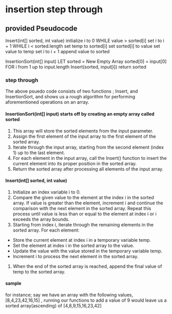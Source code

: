 # insertion step through

## provided Pseudocode

Insert(int[] sorted, int value)
  initialize i to 0
  WHILE value > sorted[i]
    set i to i + 1
  WHILE i < sorted.length
    set temp to sorted[i]
    set sorted[i] to value
    set value to temp
    set i to i + 1
  append value to sorted

InsertionSort(int[] input)
  LET sorted = New Empty Array
  sorted[0] = input[0]
  FOR i from 1 up to input.length
    Insert(sorted, input[i])
  return sorted

### step through

The above psuedo code consists of two functions ; Insert, and InsertionSort, and shows us a rough algorithm for performing aforementioned operations on an array.

#### InsertionSort(int[] input) starts off by creating an empty array called sorted

1. This array will store the sorted elements from the input parameter.
2. Assign the first element of the input array to the first element of the sorted array.
3. Iterate through the input array, starting from the second element (index 1) up to the last element.
4. For each element in the input array, call the Insert() function to insert the current element into its proper position in the sorted array.
5. Return the sorted array after processing all elements of the input array.

#### Insert(int[] sorted, int value)

1. Initialize an index variable i to 0.
2. Compare the given value to the element at the index i in the sorted array. If value is greater than the element, increment i and continue the comparison with the next element in the sorted array. Repeat this process until value is less than or equal to the element at index i or i exceeds the array bounds.
3. Starting from index i, iterate through the remaining elements in the sorted array. For each element:

- Store the current element at index i in a temporary variable temp.
- Set the element at index i in the sorted array to the value.
- Update the value with the value stored in the temporary variable temp.
- Increment i to process the next element in the sorted array.

1. When the end of the sorted array is reached, append the final value of temp to the sorted array.

#### sample

for instance; say we have an array with the following values, [8,4,23,42,16,15] , running our functions to add a value of 9 would leave us a sorted array(ascending) of [4,8,9,15,16,23,42]
